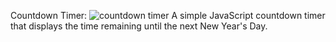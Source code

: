 Countdown Timer:
![countdown timer](https://github.com/shvinjas/New-Year-Countdown-/assets/112388713/70f172df-c84a-4996-b900-c770ef680200)
A simple JavaScript countdown timer that displays the time remaining until the next New Year's Day.
